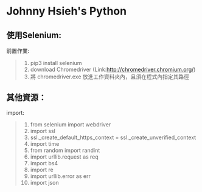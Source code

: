 # Johnny Hsieh's Python
使用Selenium:
-------------
前置作業:
>1. pip3 install selenium
>2. download Chromedriver (Link:http://chromedriver.chromium.org/)
>3. 將 chromedriver.exe 放進工作資料夾內，且須在程式內指定其路徑

其他資源：
-------------
import:
>1. from selenium import webdriver
>2. import ssl
>3. ssl._create_default_https_context = ssl._create_unverified_context
>4. import time
>5. from random import randint
>6. import urllib.request as req
>7. import bs4
>8. import re
>9. import urllib.error as err
>10. import json
